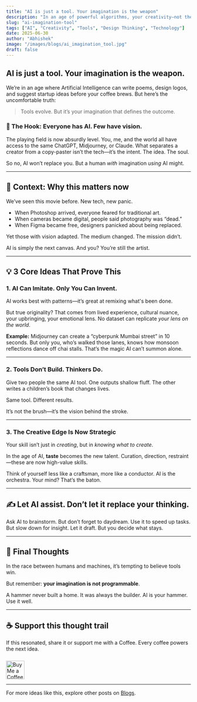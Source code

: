 ```yaml
---
title: "AI is just a tool. Your imagination is the weapon"
description: "In an age of powerful algorithms, your creativity—not the code—sets you apart. Here's why imagination still matters more than machine."
slug: "ai-imagination-tool"
tags: ["AI", "Creativity", "Tools", "Design Thinking", "Technology"]
date: 2025-06-30
author: "Abhishek"
image: "/images/blogs/ai_imagination_tool.jpg"
draft: false
---
```


## AI is just a tool. Your imagination is the weapon.

We’re in an age where Artificial Intelligence can write poems, design logos, and suggest startup ideas before your coffee brews. But here’s the uncomfortable truth:

> Tools evolve. But it’s your imagination that defines the outcome.

### 🧠 The Hook: Everyone has AI. Few have vision.

The playing field is now absurdly level. You, me, and the world all have access to the same ChatGPT, Midjourney, or Claude. What separates a creator from a copy-paster isn’t the tech—it’s the intent. The idea. The soul.

So no, AI won’t replace you. But a human *with* imagination *using* AI might.

---

## 🎨 Context: Why this matters now

We’ve seen this movie before. New tech, new panic.

- When Photoshop arrived, everyone feared for traditional art.
- When cameras became digital, people said photography was “dead.”
- When Figma became free, designers panicked about being replaced.

Yet those with vision adapted. The medium changed. The mission didn’t.

AI is simply the next canvas. And you? You’re still the artist.

---

## 💡 3 Core Ideas That Prove This

### 1. AI Can Imitate. Only You Can Invent.

AI works best with patterns—it’s great at remixing what's been done.

But true originality? That comes from lived experience, cultural nuance, your upbringing, your emotional lens. No dataset can replicate *your lens on the world*.

**Example:** Midjourney can create a “cyberpunk Mumbai street” in 10 seconds. But only you, who’s walked those lanes, knows how monsoon reflections dance off chai stalls. That’s the magic AI can’t summon alone.

---

### 2. Tools Don’t Build. Thinkers Do.

Give two people the same AI tool. One outputs shallow fluff. The other writes a children’s book that changes lives.

Same tool. Different results.

It’s not the brush—it’s the vision behind the stroke.

---

### 3. The Creative Edge Is Now Strategic

Your skill isn’t just in *creating*, but in *knowing what to create*.

In the age of AI, **taste** becomes the new talent.
Curation, direction, restraint—these are now high-value skills.

Think of yourself less like a craftsman, more like a conductor. AI is the orchestra. Your mind? That’s the baton.

---

## ✍️ Let AI assist. Don’t let it replace your thinking.

Ask AI to brainstorm. But don’t forget to daydream.
Use it to speed up tasks. But slow down for insight.
Let it draft. But you decide what stays.

---

## 👣 Final Thoughts

In the race between humans and machines, it’s tempting to believe tools win.

But remember: **your imagination is not programmable**.

A hammer never built a home. It was always the builder. AI is your hammer. Use it well.

---

## ☕ Support this thought trail

If this resonated, share it or support me with a Coffee. Every coffee powers the next idea.

<a href="https://buymeacoffee.com/abhisheksawant" target="_blank" rel="noopener">
  <img src="/images/buttons/yellow-button.png" alt="Buy Me a Coffee" style="height: 50px; margin-top: 10px;" />
</a>

---

For more ideas like this, explore other posts on [Blogs](https://www.abhisheksawant.com/blog/).
